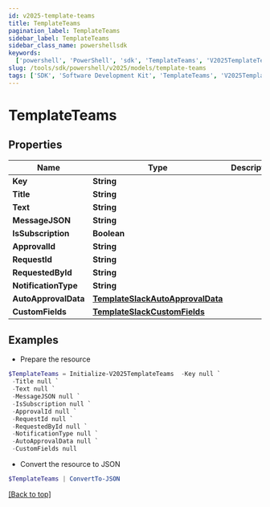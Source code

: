 ```yaml
---
id: v2025-template-teams
title: TemplateTeams
pagination_label: TemplateTeams
sidebar_label: TemplateTeams
sidebar_class_name: powershellsdk
keywords:
  ['powershell', 'PowerShell', 'sdk', 'TemplateTeams', 'V2025TemplateTeams']
slug: /tools/sdk/powershell/v2025/models/template-teams
tags: ['SDK', 'Software Development Kit', 'TemplateTeams', 'V2025TemplateTeams']
---
```


# TemplateTeams

## Properties

| Name | Type | Description | Notes |
| --- | --- | --- | --- |
| **Key** | **String** |  | [optional] |
| **Title** | **String** |  | [optional] |
| **Text** | **String** |  | [optional] |
| **MessageJSON** | **String** |  | [optional] |
| **IsSubscription** | **Boolean** |  | [optional] |
| **ApprovalId** | **String** |  | [optional] |
| **RequestId** | **String** |  | [optional] |
| **RequestedById** | **String** |  | [optional] |
| **NotificationType** | **String** |  | [optional] |
| **AutoApprovalData** | [**TemplateSlackAutoApprovalData**](template-slack-auto-approval-data) |  | [optional] |
| **CustomFields** | [**TemplateSlackCustomFields**](template-slack-custom-fields) |  | [optional] |

## Examples

- Prepare the resource

```powershell
$TemplateTeams = Initialize-V2025TemplateTeams  -Key null `
 -Title null `
 -Text null `
 -MessageJSON null `
 -IsSubscription null `
 -ApprovalId null `
 -RequestId null `
 -RequestedById null `
 -NotificationType null `
 -AutoApprovalData null `
 -CustomFields null
```

- Convert the resource to JSON

```powershell
$TemplateTeams | ConvertTo-JSON
```

[[Back to top]](#)
